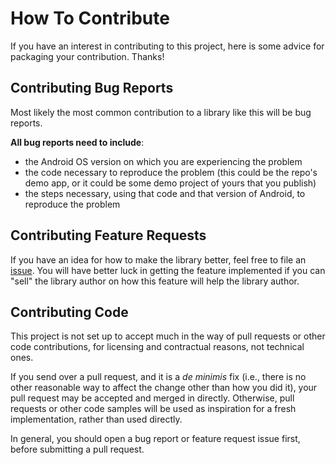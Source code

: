 # How To Contribute

If you have an interest in contributing to this project, here is some advice for packaging your
contribution. Thanks!

## Contributing Bug Reports

Most likely the most common contribution to a library like this will be bug reports.

**All bug reports need to include**:

- the Android OS version on which you are experiencing the problem
- the code necessary to reproduce the problem (this could be the repo's demo app, or it could be
  some demo project of yours that you publish)
- the steps necessary, using that code and that version of Android, to reproduce the problem

## Contributing Feature Requests

If you have an idea for how to make the library better, feel free to file an [issue](https://github.com/commonsguy/cwac-saferoom/issues).
You will have better luck in getting the feature implemented if you can "sell" the library author
on how this feature will help the library author.

## Contributing Code

This project is not set up to accept much in the way of pull requests or other code contributions,
for
licensing and contractual reasons, not technical ones.

If you send over a pull request, and it is a *de minimis* fix (i.e., there is no other reasonable <!-- spell-checker: disable-line -->
way to
affect the change other than how you did it), your pull request may be accepted and merged in
directly.
Otherwise, pull requests or other code samples will be used as inspiration for a fresh
implementation,
rather than used directly.

In general, you should open a bug report or feature request issue
first, before submitting a pull request.
